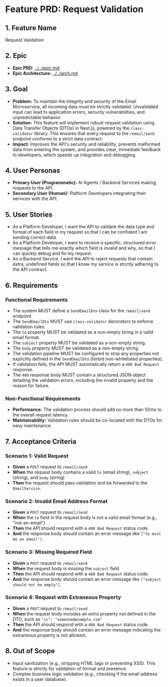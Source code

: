 # Feature PRD: Request Validation

## 1. Feature Name

Request Validation

## 2. Epic

- **Epic PRD:** [../../epic.md](./../epic.md)
- **Epic Architecture:** [../../arch.md](./../arch.md)

## 3. Goal

- **Problem:** To maintain the integrity and security of the Email Microservice, all incoming data must be strictly validated. Unvalidated input can lead to application errors, security vulnerabilities, and unpredictable behavior.
- **Solution:** This feature will implement robust request validation using Data Transfer Objects (DTOs) in Nest.js, powered by the `class-validator` library. This ensures that every request to the `/email/send` endpoint conforms to a strict data contract.
- **Impact:** Improves the API's security and reliability, prevents malformed data from entering the system, and provides clear, immediate feedback to developers, which speeds up integration and debugging.

## 4. User Personas

- **Primary User (Programmatic):** AI Agents / Backend Services making requests to the API.
- **Secondary User (Human):** Platform Developers integrating their services with the API.

## 5. User Stories

- As a Platform Developer, I want the API to validate the data type and format of each field in my request so that I can be confident I am sending correct data.
- As a Platform Developer, I want to receive a specific, structured error message that tells me exactly which field is invalid and why, so that I can quickly debug and fix my request.
- As a Backend Service, I want the API to reject requests that contain extra, undefined fields so that I know my service is strictly adhering to the API contract.

## 6. Requirements

### Functional Requirements

- The system MUST define a `SendEmailDto` class for the `/email/send` endpoint.
- The `SendEmailDto` MUST use `class-validator` decorators to enforce validation rules.
- The `to` property MUST be validated as a non-empty string in a valid email format.
- The `subject` property MUST be validated as a non-empty string.
- The `body` property MUST be validated as a non-empty string.
- The validation pipeline MUST be configured to strip any properties not explicitly defined in the `SendEmailDto` (forbid non-whitelisted properties).
- If validation fails, the API MUST automatically return a `400 Bad Request` response.
- The `400` response body MUST contain a structured JSON object detailing the validation errors, including the invalid property and the reason for failure.

### Non-Functional Requirements

- **Performance:** The validation process should add no more than 50ms to the overall request latency.
- **Maintainability:** Validation rules should be co-located with the DTOs for easy maintenance.

## 7. Acceptance Criteria

### Scenario 1: Valid Request

- **Given** a `POST` request to `/email/send`
- **When** the request body contains a valid `to` (email string), `subject` (string), and `body` (string)
- **Then** the request should pass validation and be forwarded to the `EmailService`.

### Scenario 2: Invalid Email Address Format

- **Given** a `POST` request to `/email/send`
- **When** the `to` field in the request body is not a valid email format (e.g., "not-an-email")
- **Then** the API should respond with a `400 Bad Request` status code.
- **And** the response body should contain an error message like `["to must be an email"]`.

### Scenario 3: Missing Required Field

- **Given** a `POST` request to `/email/send`
- **When** the request body is missing the `subject` field
- **Then** the API should respond with a `400 Bad Request` status code.
- **And** the response body should contain an error message like `["subject should not be empty"]`.

### Scenario 4: Request with Extraneous Property

- **Given** a `POST` request to `/email/send`
- **When** the request body includes an extra property not defined in the DTO, such as `"cc": "someone@example.com"`
- **Then** the API should respond with a `400 Bad Request` status code.
- **And** the response body should contain an error message indicating the extraneous property is not allowed.

## 8. Out of Scope

- Input sanitization (e.g., stripping HTML tags or preventing XSS). This feature is strictly for validation of format and presence.
- Complex business logic validation (e.g., checking if the email address exists in a user database).
